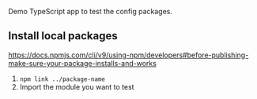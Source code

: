Demo TypeScript app to test the config packages.

## Install local packages

https://docs.npmjs.com/cli/v9/using-npm/developers#before-publishing-make-sure-your-package-installs-and-works

1. `npm link ../package-name`
2. Import the module you want to test
